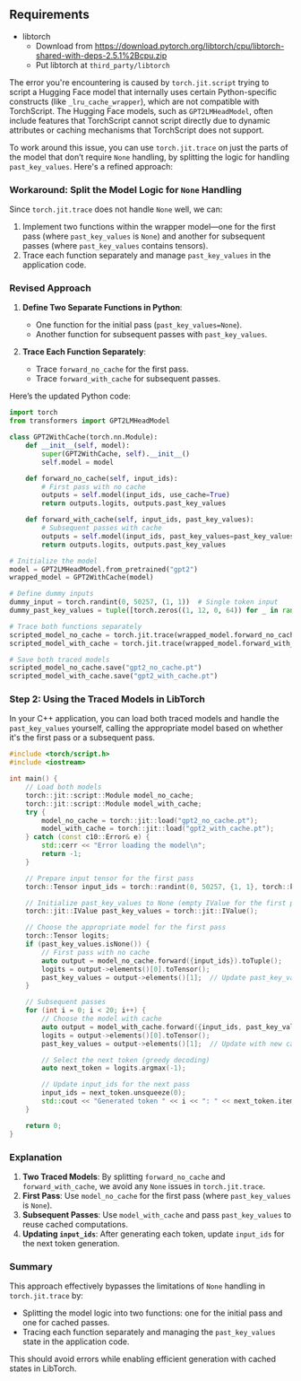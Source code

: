 
## Requirements

- libtorch
  - Download from https://download.pytorch.org/libtorch/cpu/libtorch-shared-with-deps-2.5.1%2Bcpu.zip
  - Put libtorch at `third_party/libtorch`


The error you're encountering is caused by `torch.jit.script` trying to script a Hugging Face model that internally uses certain Python-specific constructs (like `_lru_cache_wrapper`), which are not compatible with TorchScript. The Hugging Face models, such as `GPT2LMHeadModel`, often include features that TorchScript cannot script directly due to dynamic attributes or caching mechanisms that TorchScript does not support.

To work around this issue, you can use `torch.jit.trace` on just the parts of the model that don’t require `None` handling, by splitting the logic for handling `past_key_values`. Here's a refined approach:

### Workaround: Split the Model Logic for `None` Handling

Since `torch.jit.trace` does not handle `None` well, we can:
1. Implement two functions within the wrapper model—one for the first pass (where `past_key_values` is `None`) and another for subsequent passes (where `past_key_values` contains tensors).
2. Trace each function separately and manage `past_key_values` in the application code.

### Revised Approach

1. **Define Two Separate Functions in Python**:
   - One function for the initial pass (`past_key_values=None`).
   - Another function for subsequent passes with `past_key_values`.

2. **Trace Each Function Separately**:
   - Trace `forward_no_cache` for the first pass.
   - Trace `forward_with_cache` for subsequent passes.

Here’s the updated Python code:

```python
import torch
from transformers import GPT2LMHeadModel

class GPT2WithCache(torch.nn.Module):
    def __init__(self, model):
        super(GPT2WithCache, self).__init__()
        self.model = model

    def forward_no_cache(self, input_ids):
        # First pass with no cache
        outputs = self.model(input_ids, use_cache=True)
        return outputs.logits, outputs.past_key_values

    def forward_with_cache(self, input_ids, past_key_values):
        # Subsequent passes with cache
        outputs = self.model(input_ids, past_key_values=past_key_values, use_cache=True)
        return outputs.logits, outputs.past_key_values

# Initialize the model
model = GPT2LMHeadModel.from_pretrained("gpt2")
wrapped_model = GPT2WithCache(model)

# Define dummy inputs
dummy_input = torch.randint(0, 50257, (1, 1))  # Single token input
dummy_past_key_values = tuple([torch.zeros((1, 12, 0, 64)) for _ in range(24)])  # Example shape for GPT-2

# Trace both functions separately
scripted_model_no_cache = torch.jit.trace(wrapped_model.forward_no_cache, (dummy_input,))
scripted_model_with_cache = torch.jit.trace(wrapped_model.forward_with_cache, (dummy_input, dummy_past_key_values))

# Save both traced models
scripted_model_no_cache.save("gpt2_no_cache.pt")
scripted_model_with_cache.save("gpt2_with_cache.pt")
```

### Step 2: Using the Traced Models in LibTorch

In your C++ application, you can load both traced models and handle the `past_key_values` yourself, calling the appropriate model based on whether it's the first pass or a subsequent pass.

```cpp
#include <torch/script.h>
#include <iostream>

int main() {
    // Load both models
    torch::jit::script::Module model_no_cache;
    torch::jit::script::Module model_with_cache;
    try {
        model_no_cache = torch::jit::load("gpt2_no_cache.pt");
        model_with_cache = torch::jit::load("gpt2_with_cache.pt");
    } catch (const c10::Error& e) {
        std::cerr << "Error loading the model\n";
        return -1;
    }

    // Prepare input tensor for the first pass
    torch::Tensor input_ids = torch::randint(0, 50257, {1, 1}, torch::kLong);

    // Initialize past_key_values to None (empty IValue for the first pass)
    torch::jit::IValue past_key_values = torch::jit::IValue();

    // Choose the appropriate model for the first pass
    torch::Tensor logits;
    if (past_key_values.isNone()) {
        // First pass with no cache
        auto output = model_no_cache.forward({input_ids}).toTuple();
        logits = output->elements()[0].toTensor();
        past_key_values = output->elements()[1];  // Update past_key_values with new cache
    }

    // Subsequent passes
    for (int i = 0; i < 20; i++) {
        // Choose the model with cache
        auto output = model_with_cache.forward({input_ids, past_key_values}).toTuple();
        logits = output->elements()[0].toTensor();
        past_key_values = output->elements()[1];  // Update with new cache

        // Select the next token (greedy decoding)
        auto next_token = logits.argmax(-1);

        // Update input_ids for the next pass
        input_ids = next_token.unsqueeze(0);
        std::cout << "Generated token " << i << ": " << next_token.item<int>() << std::endl;
    }

    return 0;
}
```

### Explanation
1. **Two Traced Models**: By splitting `forward_no_cache` and `forward_with_cache`, we avoid any `None` issues in `torch.jit.trace`.
2. **First Pass**: Use `model_no_cache` for the first pass (where `past_key_values` is `None`).
3. **Subsequent Passes**: Use `model_with_cache` and pass `past_key_values` to reuse cached computations.
4. **Updating `input_ids`**: After generating each token, update `input_ids` for the next token generation.

### Summary
This approach effectively bypasses the limitations of `None` handling in `torch.jit.trace` by:
- Splitting the model logic into two functions: one for the initial pass and one for cached passes.
- Tracing each function separately and managing the `past_key_values` state in the application code. 

This should avoid errors while enabling efficient generation with cached states in LibTorch.